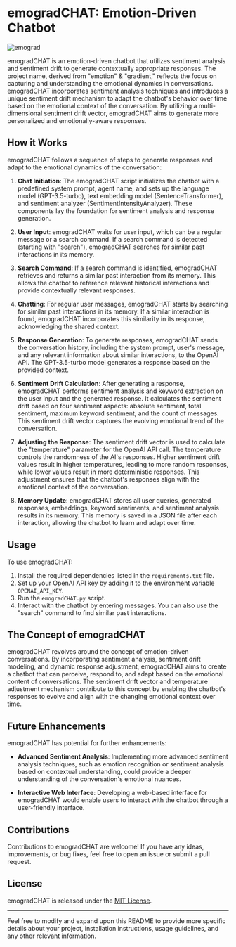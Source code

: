 # emogradCHAT: Emotion-Driven Chatbot

![emograd](https://github.com/EveryOneIsGross/emogradCHAT/assets/23621140/6ce286ab-3801-4dd7-8620-2253cdd66fb0)


emogradCHAT is an emotion-driven chatbot that utilizes sentiment analysis and sentiment drift to generate contextually appropriate responses. The project name, derived from "emotion" & "gradient," reflects the focus on capturing and understanding the emotional dynamics in conversations. emogradCHAT incorporates sentiment analysis techniques and introduces a unique sentiment drift mechanism to adapt the chatbot's behavior over time based on the emotional context of the conversation. By utilizing a multi-dimensional sentiment drift vector, emogradCHAT aims to generate more personalized and emotionally-aware responses.

## How it Works

emogradCHAT follows a sequence of steps to generate responses and adapt to the emotional dynamics of the conversation:

1. **Chat Initiation**: The emogradCHAT script initializes the chatbot with a predefined system prompt, agent name, and sets up the language model (GPT-3.5-turbo), text embedding model (SentenceTransformer), and sentiment analyzer (SentimentIntensityAnalyzer). These components lay the foundation for sentiment analysis and response generation.

2. **User Input**: emogradCHAT waits for user input, which can be a regular message or a search command. If a search command is detected (starting with "search"), emogradCHAT searches for similar past interactions in its memory.

3. **Search Command**: If a search command is identified, emogradCHAT retrieves and returns a similar past interaction from its memory. This allows the chatbot to reference relevant historical interactions and provide contextually relevant responses.

4. **Chatting**: For regular user messages, emogradCHAT starts by searching for similar past interactions in its memory. If a similar interaction is found, emogradCHAT incorporates this similarity in its response, acknowledging the shared context.

5. **Response Generation**: To generate responses, emogradCHAT sends the conversation history, including the system prompt, user's message, and any relevant information about similar interactions, to the OpenAI API. The GPT-3.5-turbo model generates a response based on the provided context.

6. **Sentiment Drift Calculation**: After generating a response, emogradCHAT performs sentiment analysis and keyword extraction on the user input and the generated response. It calculates the sentiment drift based on four sentiment aspects: absolute sentiment, total sentiment, maximum keyword sentiment, and the count of messages. This sentiment drift vector captures the evolving emotional trend of the conversation.

7. **Adjusting the Response**: The sentiment drift vector is used to calculate the "temperature" parameter for the OpenAI API call. The temperature controls the randomness of the AI's responses. Higher sentiment drift values result in higher temperatures, leading to more random responses, while lower values result in more deterministic responses. This adjustment ensures that the chatbot's responses align with the emotional context of the conversation.

8. **Memory Update**: emogradCHAT stores all user queries, generated responses, embeddings, keyword sentiments, and sentiment analysis results in its memory. This memory is saved in a JSON file after each interaction, allowing the chatbot to learn and adapt over time.

## Usage

To use emogradCHAT:

1. Install the required dependencies listed in the `requirements.txt` file.
2. Set up your OpenAI API key by adding it to the environment variable `OPENAI_API_KEY`.
3. Run the `emogradCHAT.py` script.
4. Interact with the chatbot by entering messages. You can also use the "search" command to find similar past interactions.

## The Concept of emogradCHAT

emogradCHAT revolves around the concept of emotion-driven conversations. By incorporating sentiment analysis, sentiment drift modeling, and dynamic response adjustment, emogradCHAT aims to create a chatbot that can perceive, respond to, and adapt based on the emotional content of conversations. The sentiment drift vector and temperature adjustment mechanism contribute to this concept by enabling the chatbot's responses to evolve and align with the changing emotional context over time.

## Future Enhancements

emogradCHAT has potential for further enhancements:

- **Advanced Sentiment Analysis**: Implementing more advanced sentiment analysis techniques, such as emotion recognition or sentiment analysis based on contextual understanding, could provide a deeper understanding of the conversation's emotional nuances.

- **Interactive Web Interface**: Developing a web-based interface for emogradCHAT would enable users to interact with the chatbot through a user-friendly interface.

## Contributions

Contributions to emogradCHAT are welcome! If you have any ideas, improvements, or bug fixes, feel free to open an issue or submit a pull request.

## License

emogradCHAT is released under the [MIT License](LICENSE).

---

Feel free to modify and expand upon this README to provide more specific details about your project, installation instructions, usage guidelines, and any other relevant information.
